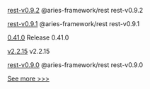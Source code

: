 
[rest-v0.9.2](https://github.com/hyperledger/aries-framework-javascript-ext/releases/tag/rest-v0.9.2) @aries-framework/rest rest-v0.9.2

[rest-v0.9.1](https://github.com/hyperledger/aries-framework-javascript-ext/releases/tag/rest-v0.9.1) @aries-framework/rest rest-v0.9.1

[0.41.0](https://github.com/hyperledger/aries-vcx/releases/tag/0.41.0) Release 0.41.0

[v2.2.15](https://github.com/hyperledger/fabric-sdk-node/releases/tag/v2.2.15) v2.2.15

[rest-v0.9.0](https://github.com/hyperledger/aries-framework-javascript-ext/releases/tag/rest-v0.9.0) @aries-framework/rest rest-v0.9.0


[See more >>>](https://start-here.hyperledger.org/releases)
